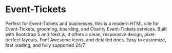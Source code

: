 # Event-Tickets
Perfect for Event-Tickets and businesses, this is a modern HTML site for Event-Tickets, grooming, boarding, and Charity Event-Tickets services. Built with Bootstrap 5 and Next.js, it offers a clean, responsive design, pixel-perfect layouts, Font Awesome icons, and detailed docs. Easy to customize, fast loading, and fully supported 24/7.
